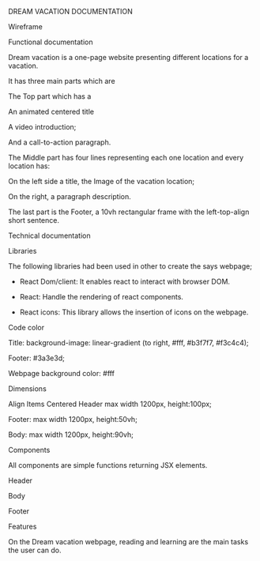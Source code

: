 DREAM VACATION DOCUMENTATION 

 

Wireframe 

 

Functional documentation 

Dream vacation is a one-page website presenting different locations for a vacation. 

It has three main parts which are  

The Top part which has a 

An animated centered title 

A video introduction; 

And a call-to-action paragraph. 

The Middle part has four lines representing each one location and every location has: 

On the left side a title, the Image of the vacation location; 

On the right, a paragraph description. 

The last part is the Footer, a 10vh rectangular frame with the left-top-align short sentence. 


Technical documentation 

 

Libraries 

The following libraries had been used in other to create the says webpage; 

- React Dom/client: It enables react to interact with browser DOM. 

- React: Handle the rendering of react components. 

- React icons: This library allows the insertion of icons on the webpage. 

 

 

Code color 

 

Title: background-image: linear-gradient (to right, #fff, #b3f7f7, #f3c4c4); 

 

Footer: #3a3e3d; 

Webpage background color: #fff 

 

Dimensions  

Align Items Centered Header max width 1200px, height:100px; 

Footer: max width 1200px, height:50vh; 

Body: max width 1200px, height:90vh; 

Components 

All components are simple functions returning JSX elements. 

Header 

Body 

Footer 

Features 

On the Dream vacation webpage, reading and learning are the main tasks the user can do. 

 

 
